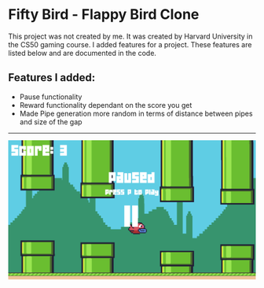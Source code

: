 # Fifty Bird - Flappy Bird Clone
This project was not created by me. It was created by Harvard University in the CS50 gaming course. I added features for a project.
These features are listed below and are documented in the code.

## Features I added:
- Pause functionality 
- Reward functionality dependant on the score you get
- Made Pipe generation more random in terms of distance between pipes and size of the gap
---
<img src="demo.png">

